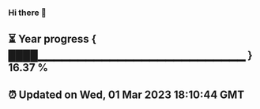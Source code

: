 ### Hi there 👋
⏳ Year progress { ████▁▁▁▁▁▁▁▁▁▁▁▁▁▁▁▁▁▁▁▁▁▁▁▁▁▁ } 16.37 %
---
⏰ Updated on Wed, 01 Mar 2023 18:10:44 GMT
---
